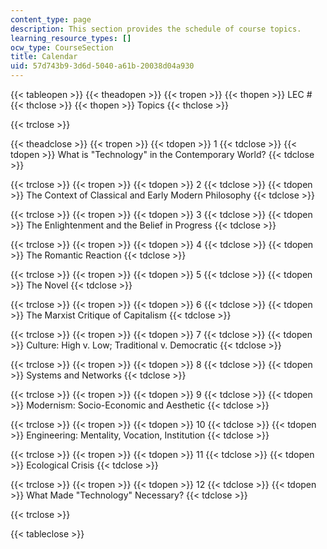 ```yaml
---
content_type: page
description: This section provides the schedule of course topics.
learning_resource_types: []
ocw_type: CourseSection
title: Calendar
uid: 57d743b9-3d6d-5040-a61b-20038d04a930
---
```


{{< tableopen >}}
{{< theadopen >}}
{{< tropen >}}
{{< thopen >}}
LEC #
{{< thclose >}}
{{< thopen >}}
Topics
{{< thclose >}}

{{< trclose >}}

{{< theadclose >}}
{{< tropen >}}
{{< tdopen >}}
1
{{< tdclose >}}
{{< tdopen >}}
What is "Technology" in the Contemporary World?
{{< tdclose >}}

{{< trclose >}}
{{< tropen >}}
{{< tdopen >}}
2
{{< tdclose >}}
{{< tdopen >}}
The Context of Classical and Early Modern Philosophy
{{< tdclose >}}

{{< trclose >}}
{{< tropen >}}
{{< tdopen >}}
3
{{< tdclose >}}
{{< tdopen >}}
The Enlightenment and the Belief in Progress
{{< tdclose >}}

{{< trclose >}}
{{< tropen >}}
{{< tdopen >}}
4
{{< tdclose >}}
{{< tdopen >}}
The Romantic Reaction
{{< tdclose >}}

{{< trclose >}}
{{< tropen >}}
{{< tdopen >}}
5
{{< tdclose >}}
{{< tdopen >}}
The Novel
{{< tdclose >}}

{{< trclose >}}
{{< tropen >}}
{{< tdopen >}}
6
{{< tdclose >}}
{{< tdopen >}}
The Marxist Critique of Capitalism
{{< tdclose >}}

{{< trclose >}}
{{< tropen >}}
{{< tdopen >}}
7
{{< tdclose >}}
{{< tdopen >}}
Culture: High v. Low; Traditional v. Democratic
{{< tdclose >}}

{{< trclose >}}
{{< tropen >}}
{{< tdopen >}}
8
{{< tdclose >}}
{{< tdopen >}}
Systems and Networks
{{< tdclose >}}

{{< trclose >}}
{{< tropen >}}
{{< tdopen >}}
9
{{< tdclose >}}
{{< tdopen >}}
Modernism: Socio-Economic and Aesthetic
{{< tdclose >}}

{{< trclose >}}
{{< tropen >}}
{{< tdopen >}}
10
{{< tdclose >}}
{{< tdopen >}}
Engineering: Mentality, Vocation, Institution
{{< tdclose >}}

{{< trclose >}}
{{< tropen >}}
{{< tdopen >}}
11
{{< tdclose >}}
{{< tdopen >}}
Ecological Crisis
{{< tdclose >}}

{{< trclose >}}
{{< tropen >}}
{{< tdopen >}}
12
{{< tdclose >}}
{{< tdopen >}}
What Made "Technology" Necessary?
{{< tdclose >}}

{{< trclose >}}

{{< tableclose >}}